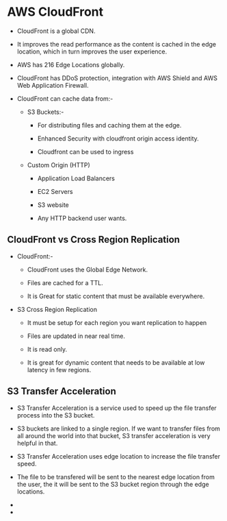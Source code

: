 # AWS CloudFront

- CloudFront is a global CDN.

- It improves the read performance as the content is cached in the edge location, which in turn improves the user experience.

- AWS has 216 Edge Locations globally.

- CloudFront has DDoS protection, integration with AWS Shield and AWS Web Application Firewall.

- CloudFront can cache data from:-
  
  - S3 Buckets:-
    
    - For distributing files and caching them at the edge.
    
    - Enhanced Security with cloudfront origin access identity.
    
    - Cloudfront can be used to ingress
  
  - Custom Origin (HTTP)
    
    - Application Load Balancers
    
    - EC2 Servers
    
    - S3 website
    
    - Any HTTP backend user wants.

## CloudFront vs Cross Region Replication

- CloudFront:-
  
  - CloudFront uses the Global Edge Network.
  
  - Files are cached for a TTL.
  
  - It is Great for static content that must be available everywhere.

- S3 Cross Region Replication
  
  - It must be setup for each region you want replication to happen
  
  - Files are updated in near real time.
  
  - It is read only.
  
  - It is great for dynamic content that needs to be available at low latency in few regions.



## S3 Transfer Acceleration

- S3 Transfer Acceleration is a service used to speed up the file transfer process into the S3 bucket.

- S3 buckets are linked to a single region. If we want to transfer files from all around the world into that bucket, S3 transfer acceleration is very helpful in  that.

- S3 Transfer Acceleration uses edge location to increase the file transfer speed.

- The file to be transfered will be sent to the nearest edge location from the user, the it will be sent to the S3 bucket region through the edge locations.

- 

-  


